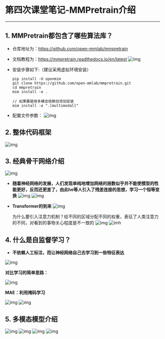 # 第四次课堂笔记-MMPretrain介绍
---

## 1. MMPretrain都包含了哪些算法库？
- 仓库地址为：<herf>https://github.com/open-mmlab/mmpretrain</herf>
- 文档教程为：<herf>https://mmpretrain.readthedocs.io/en/latest</herf>
![img](images/4-1.png)

- 安装步骤如下:（建议采用虚拟环境安装）
  ```shell
  pip install -U openmim
  git clone https://github.com/open-mmlab/mmpretrain.git
  cd mmpretrain
  mim install -e .

  // 如果要是用多模态依赖则添加安装
  mim install -e ".[multimodal]"
  ```

- 配置文件参数：
![img](images/4-2.png)

## 2. 整体代码框架
![img](images/4-3.png)

## 3. 经典骨干网络介绍
![img](images/4-4.png)

- **随着神经网络的发展，人们发现单纯地增加网络的层数似乎并不能使模型的性能更好，反而还更差了，由此he等人引入了残差连接的思想，学习一个恒等变换**
![img](images/4-5.png)
![img](images/4-6.png)

- **Transformer的到来**
![img](images/4-7.png)

    为什么要引入注意力机制？给不同的区域分配不同的权重，表征了人类注意力的不同，对看到的事物关心程度是不一致的
    ![img](images/4-8.png)
    ![imh](images/4-9.png)

## 4. 什么是自监督学习？

- **不依赖人工标注，而让神经网络自己去学习到一些特征表达**
  
![img](images/4-10.png)

**对比学习的简单思路：**

![img](images/4-11.png)

**MAE：利用掩码学习**

![img](images/4-12.png)
![img](images/4-13.png)

## 5. 多模态模型介绍
![img](images/4-14.png)
![img](images/4-15.png)
![img](images/4-16.png)
![img](images/4-17.png)